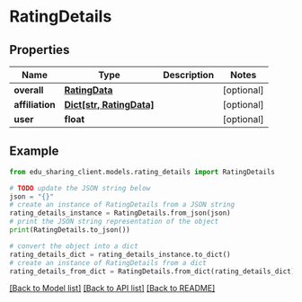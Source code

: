# RatingDetails


## Properties

Name | Type | Description | Notes
------------ | ------------- | ------------- | -------------
**overall** | [**RatingData**](RatingData.md) |  | [optional] 
**affiliation** | [**Dict[str, RatingData]**](RatingData.md) |  | [optional] 
**user** | **float** |  | [optional] 

## Example

```python
from edu_sharing_client.models.rating_details import RatingDetails

# TODO update the JSON string below
json = "{}"
# create an instance of RatingDetails from a JSON string
rating_details_instance = RatingDetails.from_json(json)
# print the JSON string representation of the object
print(RatingDetails.to_json())

# convert the object into a dict
rating_details_dict = rating_details_instance.to_dict()
# create an instance of RatingDetails from a dict
rating_details_from_dict = RatingDetails.from_dict(rating_details_dict)
```
[[Back to Model list]](../README.md#documentation-for-models) [[Back to API list]](../README.md#documentation-for-api-endpoints) [[Back to README]](../README.md)


